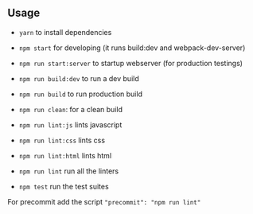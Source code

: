 ## Usage
- `yarn` to install dependencies

- `npm start` for developing (it runs build:dev and webpack-dev-server)
- `npm run start:server` to startup webserver (for production testings)

- `npm run build:dev` to run a dev build
- `npm run build` to run production build

- `npm run clean`: for a clean build 

- `npm run lint:js` lints javascript
- `npm run lint:css`  lints css
- `npm run lint:html` lints html
- `npm run lint` run all the linters

- `npm test` run the test suites

For precommit add the script `"precommit": "npm run lint"`
